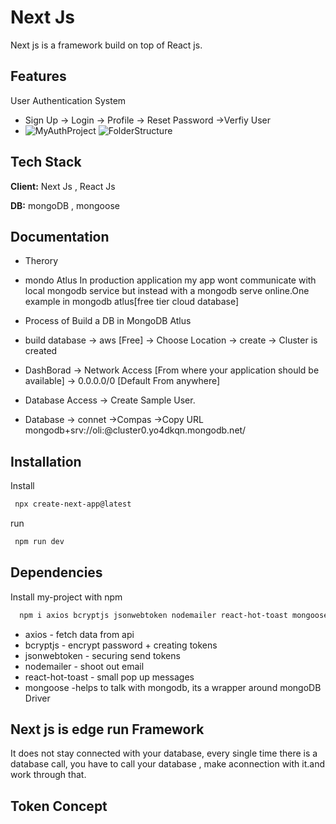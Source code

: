 
# Next Js

Next js is a framework build on top of React js.



## Features

User Authentication System 
- Sign Up -> Login -> Profile -> Reset Password ->Verfiy User
- ![MyAuthProject](https://github.com/OliGanguly/Auth-App-Nextjs/assets/82031303/2277bc5b-9371-4945-a61a-df1c6d4b8efc)
![FolderStructure](https://github.com/OliGanguly/Auth-App-Nextjs/assets/82031303/813eb89e-b133-4046-9911-fedd52fc871c)





## Tech Stack

**Client:** Next Js , React Js

**DB:** mongoDB , mongoose


## Documentation

- Therory

- mondo Atlus
In production application my app wont communicate with local mongodb service but instead with a mongodb serve online.One example in mongodb atlus[free tier cloud database]
- Process of Build a DB in MongoDB Atlus
- build database -> aws [Free] -> Choose Location -> create -> Cluster is created 
- DashBorad -> Network Access [From where your application should be available] -> 0.0.0.0/0 [Default From anywhere]
- Database Access -> Create Sample User.
- Database -> connet ->Compas ->Copy URL
mongodb+srv://oli:<password>@cluster0.yo4dkqn.mongodb.net/

## Installation

Install

```bash
 npx create-next-app@latest
```
run

```bash
 npm run dev
```

## Dependencies

Install my-project with npm

```bash
  npm i axios bcryptjs jsonwebtoken nodemailer react-hot-toast mongoose
```
- axios - fetch data from api
- bcryptjs - encrypt password + creating tokens
- jsonwebtoken - securing send tokens
- nodemailer - shoot out email
- react-hot-toast - small pop up messages
- mongoose -helps to talk with mongodb, its a wrapper around mongoDB Driver
## Next js is edge run Framework

It does not stay connected with your database, every single time there is a database call, you have to call your database , make aconnection with it.and work through that.

## Token Concept






